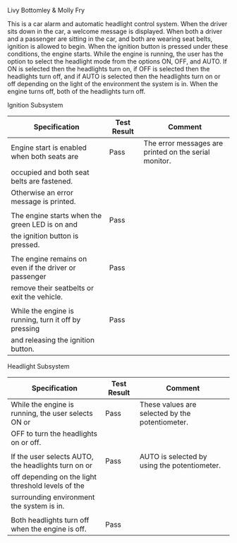 Livy Bottomley & Molly Fry



This is a car alarm and automatic headlight control system. When the driver sits down in the car, a welcome message is displayed. When both a driver and a passenger are sitting in the car,
and both are wearing seat belts, ignition is allowed to begin. When the ignition button is pressed under these conditions, the engine starts. While the engine is running, the user has the 
option to select the headlight mode from the options ON, OFF, and AUTO. If ON is selected then the headlights turn on, if OFF is selected then the headlights turn off, and if AUTO is selected
then the headlights turn on or off depending on the light of the environment the system is in. When the engine turns off, both of the headlights turn off. 

Ignition Subsystem

|                     Specification                    |  Test Result  |                         Comment                       |
| ---------------------------------------------------- | ------------- |-------------------------------------------------------|
| Engine start is enabled when both seats are          | Pass          | The error messages are printed on the serial monitor. |
| occupied and both seat belts are fastened.           |               |                                                       |
| Otherwise an error message is printed.               |               |                                                       |
|                                                      |               |                                                       |
| The engine starts when the green LED is on and       | Pass          |                                                       |
| the ignition button is pressed.                      |               |                                                       |
|                                                      |               |                                                       |
| The engine remains on even if the driver or passenger| Pass          |                                                       |
| remove their seatbelts or exit the vehicle.          |               |                                                       |
|                                                      |               |                                                       |
| While the engine is running, turn it off by pressing |  Pass         |                                                       |
| and releasing the ignition button.                   |               |                                                       |


Headlight Subsystem

|                     Specification                    |  Test Result  |                       Comment                      |
| ---------------------------------------------------- | ------------- |----------------------------------------------------|
| While the engine is running, the user selects ON or  | Pass          | These values are selected by the potentiometer.    |
| OFF to turn the headlights on or off.                |               |                                                    |
|                                                      |               |                                                    |
| If the user selects AUTO, the headlights turn on or  |  Pass         | AUTO is selected by using the potentiometer.       |
| off depending on the light threshold levels of the   |               |                                                    |
| surrounding environment the system is in.            |               |                                                    |
|                                                      |               |                                                    |
| Both headlights turn off when the engine is off.     | Pass          |                                                    |


